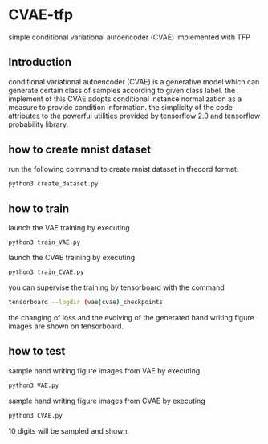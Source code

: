 # CVAE-tfp

simple conditional variational autoencoder (CVAE) implemented with TFP

## Introduction

conditional variational autoencoder (CVAE) is a generative model which can generate certain class of samples according to given class label. the implement of this CVAE adopts conditional instance normalization as a measure to provide condition information. the simplicity of the code attributes to the powerful utilities provided by tensorflow 2.0 and tensorflow probability library.

## how to create mnist dataset

run the following command to create mnist dataset in tfrecord format.

```Bash
python3 create_dataset.py
```

## how to train

launch the VAE training by executing

```Base
python3 train_VAE.py
```

launch the CVAE training by executing

```Bash
python3 train_CVAE.py
```

you can supervise the training by tensorboard with the command

```Bash
tensorboard --logdir (vae|cvae)_checkpoints
```

the changing of loss and the evolving of the generated hand writing figure images are shown on tensorboard.

## how to test

sample hand writing figure images from VAE by executing

```Bash
python3 VAE.py
```

sample hand writing figure images from CVAE by executing

```Bash
python3 CVAE.py
```

10 digits will be sampled and shown.

